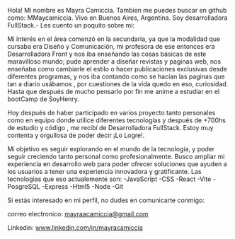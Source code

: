 
Hola! Mi nombre es Mayra Camiccia.
Tambien me puedes buscar en github como: MMaycamiccia.
Vivo en Buenos Aires, Argentina.
Soy desarrolladora FullStack.-
Les cuento un poquito sobre mi: 

Mi interés en el área comenzó en la secundaria, ya que la modalidad que cursaba era Diseño y Comunicación, mi profesora de ese entonces era Desarrolladora Front y nos iba enseñando las cosas básicas de este maravilloso mundo; pude aprender a diseñar revistas y paginas web, nos enseñaba como cambiarle el estilo o hacer publicaciones exclusivas desde diferentes programas, y nos iba contando como se hacían las paginas que tan a diario usábamos , por cuestiones de la vida quedo en eso, curiosidad. 
Hasta que después de mucho pensarlo por fin me anime a estudiar en el bootCamp de SoyHenry. 

Hoy después de haber participado en varios proyecto tanto personales como en equipo donde utilice diferentes tecnologías y después de +700hs de estudio y código , me recibí de Desarrolladora FullStack. Estoy muy contenta y orgullosa de poder decir ¡Lo Logre!.

Mi objetivo es seguir explorando en el mundo de la tecnología, y poder seguir creciendo tanto personal como profesionalmente. 
Busco ampliar mi experiencia en desarrollo web para poder ofrecer soluciones que ayuden a los usuarios a tener una experiencia innovadora y gratificante. 
Las tecnologias que eso actualemente son: 
-JavaScript
-CSS 
-React 
-Vite 
-PosgreSQL 
-Express 
-Html5 
-Node 
-Git

Si estás interesado en mi perfil, no dudes en comunicarte conmigo:

correo electronico: mayraacamiccia@gmail.com    

Linkedin: www.linkedin.com/in/mayracamiccia


